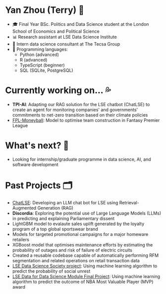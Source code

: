 # Yan Zhou (Terry) 👀 
- 🎓 Final Year BSc. Politics and Data Science student at the London School of Economics and Political Science
- 📊 Research assistant at LSE Data Science Institute 
- 💼 Intern data science consultant at The Tecsa Group 
- 💬 Programming languages: 
  - Python (advanced)
  - R (advanced)
  - TypeScript (beginner)
  - SQL (SQLite, PostgreSQL)

# Currently working on... 💦
- **TPI-AI**: Adapting our RAG solution for the LSE chatbot (ChatLSE) to create an agent for monitoring companies' and governments' commitments to net-zero transition based on their climate policies 
- [FPL-Moneyball](https://github.com/tz1211/FPL-Moneyball): Model to optimise team construction in Fantasy Premier League 

# What's next? 💨 
- Looking for internship/graduate programme in data science, AI, and software development 

# Past Projects 🗂️ 
- [ChatLSE](https://github.com/LSE-DSI/chat-lse): Developing an LLM chat bot for LSE using Retrieval-Augmented Generation (RAG)
- **Discordia**: Exploring the potential use of Large Language Models (LLMs) in predicting and explaining Parliamentary dissent 
- LightGBM model to evalaute sales uplift generated by the loyalty program of a top global sportswear brand 
- Models for targeted promotional campaigns for a major homeware retailers 
- XGBoost model that optimises maintenance efforts by estimating the probability of outages and risk of failure of electric circuits 
- Created a reusable codebase capable of automatically performing RFM segmentation and related operations on retail transaction data 
- [LSE Data Science Society project](https://github.com/ShuklaPriyam/Data_Revolutions): Using machine learning algorithm to predict the probability of social unrest
- [LSE Data for Data Science Module Final Project](https://github.com/tz1211/DS105L-Project-404-Not-Found): Using machine learning algorithm to predict the outcome of NBA Most Valuable Player (MVP) award 

<!--
**tz1211/tz1211** is a ✨ _special_ ✨ repository because its `README.md` (this file) appears on your GitHub profile.

Here are some ideas to get you started:

- 🔭 I’m currently working on ...
- 🌱 I’m currently learning ...
- 👯 I’m looking to collaborate on ...
- 🤔 I’m looking for help with ...
- 💬 Ask me about ...
- 📫 How to reach me: ...
- 😄 Pronouns: ...
- ⚡ Fun fact: ...
-->
